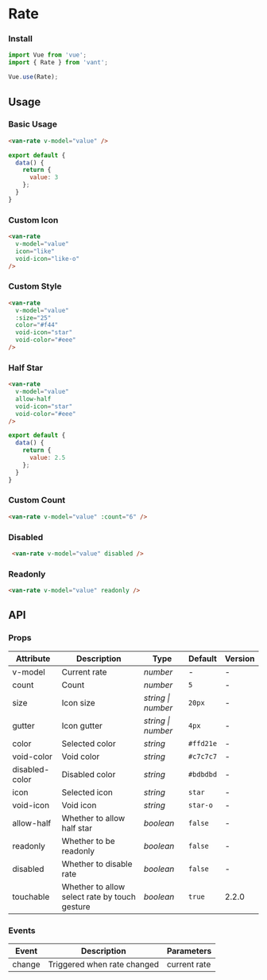 # Rate

### Install

``` javascript
import Vue from 'vue';
import { Rate } from 'vant';

Vue.use(Rate);
```

## Usage

### Basic Usage

```html
<van-rate v-model="value" />
```

```javascript
export default {
  data() {
    return {
      value: 3
    };
  }
}
```

### Custom Icon

```html
<van-rate
  v-model="value"
  icon="like"
  void-icon="like-o"
/>
```

### Custom Style

```html
<van-rate
  v-model="value"
  :size="25"
  color="#f44"
  void-icon="star"
  void-color="#eee"
/>
```

### Half Star

```html
<van-rate
  v-model="value"
  allow-half
  void-icon="star"
  void-color="#eee"
/>
```

```javascript
export default {
  data() {
    return {
      value: 2.5
    };
  }
}
```

### Custom Count

```html
<van-rate v-model="value" :count="6" />
```

### Disabled

```html
 <van-rate v-model="value" disabled />
```

### Readonly

```html
<van-rate v-model="value" readonly />
```

## API

### Props

| Attribute | Description | Type | Default | Version |
|------|------|------|------|------|
| v-model | Current rate | *number* | - | - |
| count | Count | *number* | `5` | - |
| size | Icon size| *string \| number* | `20px` | - |
| gutter | Icon gutter | *string \| number* | `4px` | - |
| color | Selected color | *string* | `#ffd21e` | - |
| void-color | Void color | *string* | `#c7c7c7` | - |
| disabled-color | Disabled color | *string* | `#bdbdbd` | - |
| icon | Selected icon | *string* | `star` | - |
| void-icon | Void icon | *string* | `star-o` | - |
| allow-half | Whether to allow half star | *boolean* | `false` | - |
| readonly | Whether to be readonly | *boolean* | `false` | - |
| disabled | Whether to disable rate | *boolean* | `false` | - |
| touchable | Whether to allow select rate by touch gesture | *boolean* | `true` | 2.2.0 |

### Events

| Event | Description | Parameters |
|------|------|------|
| change | Triggered when rate changed | current rate |
